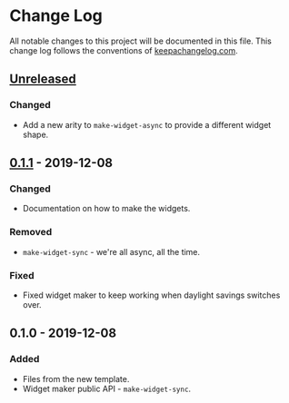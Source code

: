# Change Log
All notable changes to this project will be documented in this file. This change log follows the conventions of [keepachangelog.com](http://keepachangelog.com/).

## [Unreleased]
### Changed
- Add a new arity to `make-widget-async` to provide a different widget shape.

## [0.1.1] - 2019-12-08
### Changed
- Documentation on how to make the widgets.

### Removed
- `make-widget-sync` - we're all async, all the time.

### Fixed
- Fixed widget maker to keep working when daylight savings switches over.

## 0.1.0 - 2019-12-08
### Added
- Files from the new template.
- Widget maker public API - `make-widget-sync`.

[Unreleased]: https://github.com/your-name/day3/compare/0.1.1...HEAD
[0.1.1]: https://github.com/your-name/day3/compare/0.1.0...0.1.1
